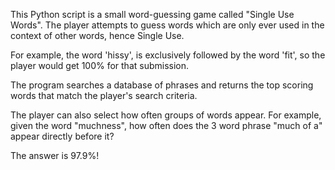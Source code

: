 This Python script is a small word-guessing game called "Single Use Words". 
The player attempts to guess words which are only ever used in the context of other words, hence Single Use.

For example, the word 'hissy', is exclusively followed by the word 'fit', 
so the player would get 100% for that submission.

The program searches a database of phrases and returns the top scoring words that match the player's search criteria. 

The player can also select how often groups of words appear. For example, given the word "muchness",
how often does the 3 word phrase "much of a" appear directly before it?

The answer is 97.9%!